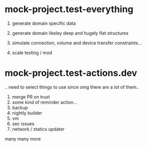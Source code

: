 # mock-project.test-everything
1. generate domain specific data
2. generate domain likeley deep and hugely flat structures
3. simulate connection, volume and device transfer constraints...

4. scale testing / mod

# mock-project.test-actions.dev
.. need to select things to use since omg there are a lot of them.. 

1. merge PR on trust
2. some kind of reminder action... 
3. backup
4. nightly builder
5. vm
6. sec issues
7. network / statics updater

many many more
